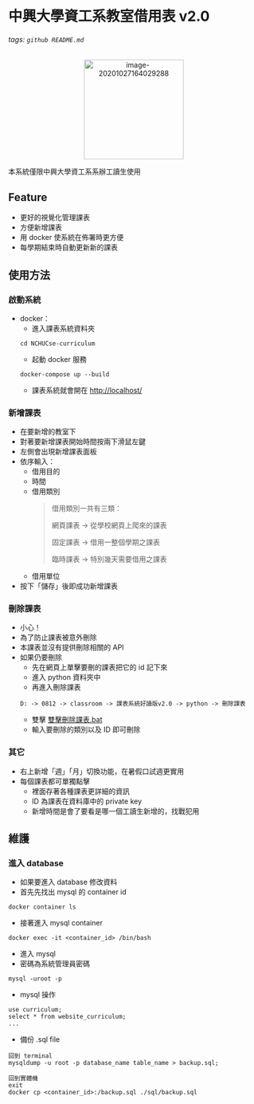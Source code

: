 中興大學資工系教室借用表 v2.0
===
###### tags: `github README.md`

<p align="center">
<img src="https://i.imgur.com/hRdt4iV.png" alt="image-20201027164029288" width="200" />
</p>
本系統僅限中興大學資工系系辦工讀生使用

## Feature
* 更好的視覺化管理課表
* 方便新增課表
* 用 docker 使系統在佈署時更方便
* 每學期結束時自動更新新的課表

## 使用方法
### 啟動系統
* docker：
    * 進入課表系統資料夾
    ```
    cd NCHUCse-curriculum
    ```
    * 起動 docker 服務
    ```
    docker-compose up --build
    ```
    * 課表系統就會開在 [http://localhost/](http://localhost/)

### 新增課表
* 在要新增的教室下
* 對著要新增課表開始時間按兩下滑鼠左鍵
* 左側會出現新增課表面板
* 依序輸入：
    * 借用目的
    * 時間
    * 借用類別
        > 借用類別一共有三類：
        > 
        > 網頁課表 -> 從學校網頁上爬來的課表
        > 
        > 固定課表 -> 借用一整個學期之課表
        > 
        > 臨時課表 -> 特別幾天需要借用之課表
    * 借用單位
* 按下「儲存」後即成功新增課表
### 刪除課表
* 小心！
* 為了防止課表被意外刪除
* 本課表並沒有提供刪除相關的 API
* 如果仍要刪除
    * 先在網頁上單擊要刪的課表把它的 id 記下來
    * 進入 python 資料夾中
    * 再進入刪除課表
    ```
    D: -> 0812 -> classroom -> 課表系統好讀版v2.0 -> python -> 刪除課表
    ```
    * 雙擊 [雙擊刪除課表.bat](./python/刪除課表/雙擊刪除課表.bat)
    * 輸入要刪除的類別以及 ID 即可刪除
### 其它
* 右上新增「週」「月」切換功能，在暑假口試週更實用
* 每個課表都可單獨點擊
    * 裡面存著各種課表更詳細的資訊
    * ID 為課表在資料庫中的 private key
    * 新增時間是會了要看是哪一個工讀生新增的，找戰犯用

## 維護
### 進入 database
* 如果要進入 database 修改資料
* 首先先找出 mysql 的 container id
```
docker container ls
```
* 接著進入 mysql container
```
docker exec -it <container_id> /bin/bash
```
* 進入 mysql
* 密碼為系統管理員密碼
```
mysql -uroot -p
```
* mysql 操作
```
use curriculum;
select * from website_curriculum;
...
```
* 備份 .sql file
```
回到 terminal
mysqldump -u root -p database_name table_name > backup.sql;

回到實體機
exit
docker cp <container_id>:/backup.sql ./sql/backup.sql
```